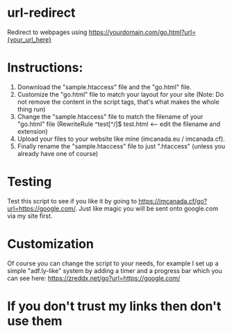 # url-redirect
Redirect to webpages using https://yourdomain.com/go.html?url={your_url_here}

# Instructions:
1. Donwnload the "sample.htaccess" file and the "go.html" file.
2. Customize the "go.html" file to match your layout for your site (Note: Do not remove the content in the script tags, that's what makes the whole thing run)
3. Change the "sample.htaccess" file to match the filename of your "go.html" file (RewriteRule ^test[^/]$ test.html <-- edit the filename and extension)
4. Upload your files to your website like mine (imcanada.eu / imcanada.cf).
5. Finally rename the "sample.htaccess" file to just ".htaccess" (unless you already have one of course)

# Testing
Test this script to see if you like it by going to https://imcanada.cf/go?url=https://google.com/. Just like magic you will be sent onto google.com via my site first.

# Customization
Of course you can change the script to your needs, for example I set up a simple "adf.ly-like" system by adding a timer and a progress bar which you can see here: https://zreddx.net/go?url=https://google.com/

# If you don't trust my links then don't use them

